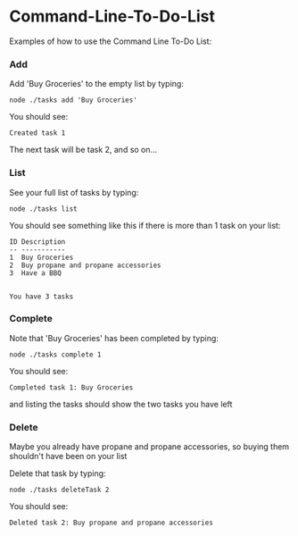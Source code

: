 # Command-Line-To-Do-List

Examples of how to use the Command Line To-Do List:

### Add 

Add 'Buy Groceries' to the empty list by typing:

```node ./tasks add 'Buy Groceries'```

You should see:

```Created task 1```

The next task will be task 2, and so on...

### List

See your full list of tasks by typing:

```node ./tasks list```

You should see something like this if there is more than 1 task on your list:

```
ID Description
-- -----------
1  Buy Groceries
2  Buy propane and propane accessories
3  Have a BBQ


You have 3 tasks
```

### Complete

Note that 'Buy Groceries' has been completed by typing:

```node ./tasks complete 1```

You should see:

```Completed task 1: Buy Groceries```

and listing the tasks should show the two tasks you have left

### Delete

Maybe you already have propane and propane accessories, so buying them shouldn't have been on your list

Delete that task by typing:

```node ./tasks deleteTask 2```

You should see:

```Deleted task 2: Buy propane and propane accessories```







